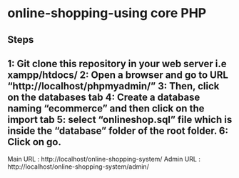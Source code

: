 # online-shopping-using core PHP


Steps
----------------------------------------------
1: Git clone this repository in your web server i.e xampp/htdocs/
2: Open a browser and go to URL “http://localhost/phpmyadmin/”
3: Then, click on the databases tab
4: Create a database naming “ecommerce” and then click on the import tab
5:  select  “onlineshop.sql” file which is inside the “database” folder of the root folder.
6: Click on go.
-----------------------------------------------------------------------------

Main URL : http://localhost/online-shopping-system/
Admin URL : http://localhost/online-shopping-system/admin/
